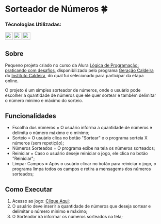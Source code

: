 # Sorteador de Números 🍀

### Técnologias Utilizadas:
<div>
  <img src="https://cdn.jsdelivr.net/gh/devicons/devicon@latest/icons/javascript/javascript-original.svg" width="25" height="25" />
  <img src="https://cdn.jsdelivr.net/gh/devicons/devicon@latest/icons/html5/html5-original.svg" width="25" height="25"" />
  <img src="https://cdn.jsdelivr.net/gh/devicons/devicon@latest/icons/css3/css3-original.svg" width="25" height="25" />
</div>

## Sobre
Pequeno projeto criado no curso da Alura [Lógica de Programação: praticando com desafios](https://cursos.alura.com.br/course/logica-programacao-praticando-desafios), disponibilizado pelo programa [Geração Caldeira](https://www.geracaocaldeira.org/) do [Instituto Caldeira](https://institutocaldeira.org.br/), do qual fui selecionado para participar da etapa online.<br>

O projeto é um simples sorteador de números, onde o usuário pode escolher a quantidade de números que ele quer sortear e também delimitar o número mínimo e máximo do sorteio.

## Funcionalidades
-  Escolha dos números = O usuário informa a quantidade de números e delimita o número máximo e o mínimo;
-  Sorteio = O usuário clica no botão "Sortear" e o programa sorteia X números (sem repetição);
-  Números Sorteados = O programa exibe na tela os números sorteados;
-  Reiniciar = Caso o usuário deseje reiniciar o jogo, ele clica no botão "Reiniciar";
-  Limpar Campos = Após o usuário clicar no botão para reiniciar o jogo, o programa limpa todos os campos e retira a mensagems dos números sorteados;

## Como Executar
1. Acesso ao jogo: [Clique Aqui](https://rafaelmainieri.github.io/sorteador-numeros/);
2. O usuário deve inserir a quantidade de números que deseja sortear e delimitar o número minimo e máximo;
3. O Sorteador irá informar os números sorteados na tela;
